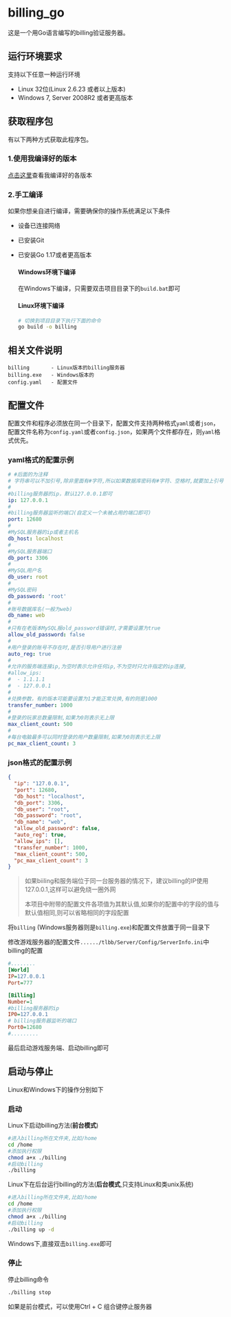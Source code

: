 # billing_go

这是一个用Go语言编写的billing验证服务器。

## 运行环境要求

支持以下任意一种运行环境
- Linux 32位(Linux 2.6.23 或者以上版本)
- Windows 7, Server 2008R2 或者更高版本

## 获取程序包

  有以下两种方式获取此程序包。

  ### 1.使用我编译好的版本

  [点击这里](https://github.com/liuguangw/billing_go/releases)查看我编译好的各版本

  ### 2.手工编译
  如果你想亲自进行编译，需要确保你的操作系统满足以下条件

  - 设备已连接网络

  - 已安装Git

  - 已安装Go 1.17或者更高版本

    #### Windows环境下编译

    在Windows下编译，只需要双击项目目录下的`build.bat`即可
    
    #### Linux环境下编译

    ```bash
    # 切换到项目目录下执行下面的命令
    go build -o billing
    ```

## 相关文件说明

```
billing       - Linux版本的billing服务器
billing.exe   - Windows版本的
config.yaml   - 配置文件
```

## 配置文件

配置文件和程序必须放在同一个目录下，配置文件支持两种格式`yaml`或者`json`，配置文件名称为`config.yaml`或者`config.json`，如果两个文件都存在，则`yaml`格式优先。

### yaml格式的配置示例

```yaml
# #后面的为注释
# 字符串可以不加引号,除非里面有#字符,所以如果数据库密码有#字符、空格时,就要加上引号
#
#billing服务器的ip，默认127.0.0.1即可
ip: 127.0.0.1
#
#billing服务器监听的端口(自定义一个未被占用的端口即可)
port: 12680
#
#MySQL服务器的ip或者主机名
db_host: localhost
#
#MySQL服务器端口
db_port: 3306
#
#MySQL用户名
db_user: root
#
#MySQL密码
db_password: 'root'
#
#账号数据库名(一般为web)
db_name: web
#
#只有在老版本MySQL报old_password错误时,才需要设置为true
allow_old_password: false
#
#用户登录的账号不存在时,是否引导用户进行注册
auto_reg: true
#
#允许的服务端连接ip,为空时表示允许任何ip,不为空时只允许指定的ip连接,
#allow_ips:
#  - 1.1.1.1
#  - 127.0.0.1
#
#兑换参数，有的版本可能要设置为1才能正常兑换,有的则是1000
transfer_number: 1000
#
#登录的玩家总数量限制,如果为0则表示无上限
max_client_count: 500
#
#每台电脑最多可以同时登录的用户数量限制,如果为0则表示无上限
pc_max_client_count: 3
```

### json格式的配置示例

```json
{
  "ip": "127.0.0.1",
  "port": 12680,
  "db_host": "localhost",
  "db_port": 3306,
  "db_user": "root",
  "db_password": "root",
  "db_name": "web",
  "allow_old_password": false,
  "auto_reg": true,
  "allow_ips": [],
  "transfer_number": 1000,
  "max_client_count": 500,
  "pc_max_client_count": 3
}
```

> 如果biiling和服务端位于同一台服务器的情况下，建议billing的IP使用127.0.0.1,这样可以避免绕一圈外网
>
> 本项目中附带的配置文件各项值为其默认值,如果你的配置中的字段的值与默认值相同,则可以省略相同的字段配置
>

将`billing` (Windows服务器则是`billing.exe`)和配置文件放置于同一目录下

修改游戏服务器的配置文件`....../tlbb/Server/Config/ServerInfo.ini`中billing的配置

```ini
#........
[World]
IP=127.0.0.1
Port=777

[Billing]
Number=1
#billing服务器的ip
IP0=127.0.0.1
# billing服务器监听的端口
Port0=12680
#.........
```

最后启动游戏服务端、启动billing即可

## 启动与停止
Linux和Windows下的操作分别如下

### 启动

Linux下启动billing方法(**前台模式**)

```bash
#进入billing所在文件夹,比如/home
cd /home
#添加执行权限
chmod a+x ./billing
#启动billing
./billing
```

Linux下在后台运行billing的方法(**后台模式**,只支持Linux和类unix系统)
```bash
#进入billing所在文件夹,比如/home
cd /home
#添加执行权限
chmod a+x ./billing
#启动billing
./billing up -d
```

Windows下,直接双击`billing.exe`即可

### 停止

停止billing命令

```bash
./billing stop
```

如果是前台模式，可以使用Ctrl + C 组合键停止服务器
